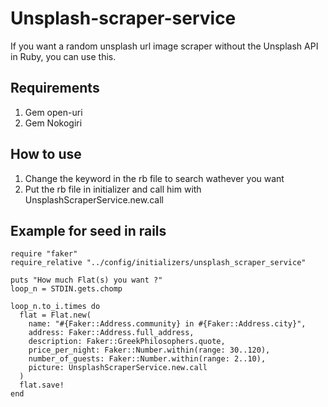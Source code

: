 # Unsplash-scraper-service

If you want a random unsplash url image scraper without the Unsplash API in Ruby, you can use this.

## Requirements

1. Gem open-uri
2. Gem Nokogiri

## How to use

1. Change the keyword in the rb file to search wathever you want
2. Put the rb file in initializer and call him with UnsplashScraperService.new.call

## Example for seed in rails

```
require "faker"
require_relative "../config/initializers/unsplash_scraper_service"

puts "How much Flat(s) you want ?"
loop_n = STDIN.gets.chomp

loop_n.to_i.times do
  flat = Flat.new(
    name: "#{Faker::Address.community} in #{Faker::Address.city}",
    address: Faker::Address.full_address,
    description: Faker::GreekPhilosophers.quote,
    price_per_night: Faker::Number.within(range: 30..120),
    number_of_guests: Faker::Number.within(range: 2..10),
    picture: UnsplashScraperService.new.call
  )
  flat.save!
end
```
